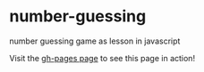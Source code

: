 # number-guessing
number guessing game as lesson in javascript

Visit the [gh-pages page](https://d-robert-buckley3.github.io/number-guessing/index.html) to see this page in action!

